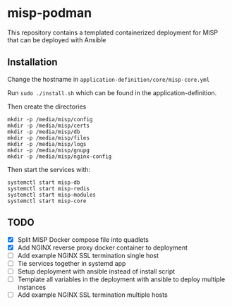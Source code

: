 # misp-podman
This repository contains a templated containerized deployment for MISP that can be deployed with Ansible


## Installation

Change the hostname in `application-definition/core/misp-core.yml`

Run `sudo ./install.sh` which can be found in the application-definition.

Then create the directories

`mkdir -p /media/misp/config` </br>
`mkdir -p /media/misp/certs` </br>
`mkdir -p /media/misp/db` </br>
`mkdir -p /media/misp/files` </br>
`mkdir -p /media/misp/logs` </br>
`mkdir -p /media/misp/gnupg` </br>
`mkdir -p /media/misp/nginx-config` </br>

Then start the services with: 

`systemctl start misp-db` </br>
`systemctl start misp-redis`</br>
`systemctl start misp-modules`</br>
`systemctl start misp-core`

## TODO
- [x] Split MISP Docker compose file into quadlets
- [x] Add NGINX reverse proxy docker container to deployment
- [ ] Add example NGINX SSL termination single host
- [ ] Tie services together in systemd app
- [ ] Setup deployment with ansible instead of install script
- [ ] Template all variables in the deployment with ansible to deploy multiple instances  
- [ ] Add example NGINX SSL termination multiple hosts
